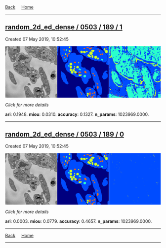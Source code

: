 
[Back](..)&nbsp;&nbsp;&nbsp;&nbsp;&nbsp;[Home](https://leapmanlab.github.io/snapshots)

---

<div class="summary"><a href="1"><h2>random_2d_ed_dense / 0503 / 189 / 1</h2></a><p>Created 07 May 2019, 10:52:45
</p><a href="1"><img src="1/media/summary.png" align="center"></a><p>
<i>Click for more details</i>
</p></div>

**ari**: 0.1948. **miou**: 0.0310. **accuracy**: 0.1327. **n_params**: 1023969.0000. 

---

<div class="summary"><a href="0"><h2>random_2d_ed_dense / 0503 / 189 / 0</h2></a><p>Created 07 May 2019, 10:52:45
</p><a href="0"><img src="0/media/summary.png" align="center"></a><p>
<i>Click for more details</i>
</p></div>

**ari**: 0.0003. **miou**: 0.0779. **accuracy**: 0.4657. **n_params**: 1023969.0000. 

---

[Back](..)&nbsp;&nbsp;&nbsp;&nbsp;&nbsp;[Home](https://leapmanlab.github.io/snapshots)

---